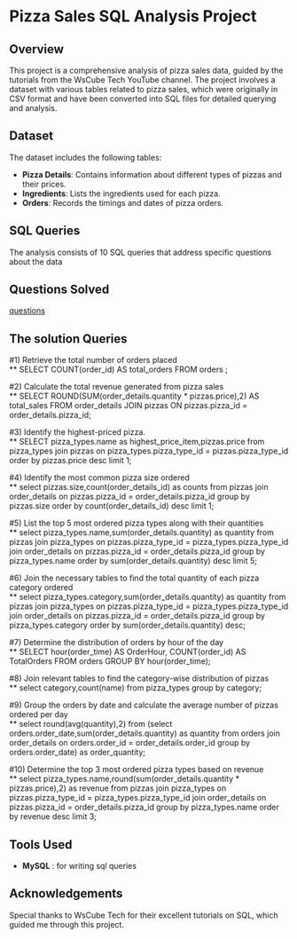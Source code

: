 
# Pizza Sales SQL Analysis Project

## Overview
This project is a comprehensive analysis of pizza sales data, guided by the tutorials from the WsCube Tech YouTube channel. The project involves a dataset with various tables related to pizza sales, which were originally in CSV format and have been converted into SQL files for detailed querying and analysis.

## Dataset
The dataset includes the following tables:
- **Pizza Details**: Contains information about different types of pizzas and their prices.
- **Ingredients**: Lists the ingredients used for each pizza.
- **Orders**: Records the timings and dates of pizza orders.

## SQL Queries
The analysis consists of 10 SQL queries that address specific questions about the data

## Questions Solved
[questions](10_questions.png)

## The solution Queries
#1) Retrieve the total number of orders placed<br>
** SELECT COUNT(order_id) AS total_orders 
FROM orders ;

#2) Calculate the total revenue generated from pizza sales<br>
** SELECT 
ROUND(SUM(order_details.quantity * pizzas.price),2) 
AS total_sales
FROM order_details
JOIN pizzas 
ON pizzas.pizza_id = order_details.pizza_id;

#3) Identify the highest-priced pizza.<br>
** SELECT pizza_types.name as highest_price_item,pizzas.price
from pizza_types
join pizzas
on pizza_types.pizza_type_id = pizzas.pizza_type_id 
order by pizzas.price desc limit 1;

#4) Identify the most common pizza size ordered<br>
** select pizzas.size,count(order_details_id) as counts 
from pizzas
join order_details on pizzas.pizza_id = order_details.pizza_id
group by pizzas.size 
order by count(order_details_id) desc limit 1;

#5) List the top 5 most ordered pizza types along with their quantities<br>
** select pizza_types.name,sum(order_details.quantity) as quantity
from pizzas
join pizza_types on pizzas.pizza_type_id = pizza_types.pizza_type_id
join order_details on pizzas.pizza_id = order_details.pizza_id
group by pizza_types.name
order by sum(order_details.quantity) desc limit 5;


#6) Join the necessary tables to find the total quantity of each pizza category ordered<br>
** select pizza_types.category,sum(order_details.quantity) as quantity
from pizzas
join pizza_types on pizzas.pizza_type_id = pizza_types.pizza_type_id
join order_details on pizzas.pizza_id = order_details.pizza_id
group by pizza_types.category
order by sum(order_details.quantity) desc;

#7) Determine the distribution of orders by hour of the day<br>
** SELECT
  hour(order_time) AS OrderHour,
  COUNT(order_id) AS TotalOrders
FROM orders
GROUP BY hour(order_time);

#8) Join relevant tables to find the category-wise distribution of pizzas<br>
** select category,count(name) from pizza_types
group by category;

#9) Group the orders by date and calculate the average number of pizzas ordered per day<br>
** select round(avg(quantity),2) from (select orders.order_date,sum(order_details.quantity) as quantity
from orders
join order_details on orders.order_id = order_details.order_id
group by orders.order_date) as order_quantity;

#10) Determine the top 3 most ordered pizza types based on revenue<br>
** select pizza_types.name,round(sum(order_details.quantity * pizzas.price),2) as revenue
from pizzas
join pizza_types on pizzas.pizza_type_id = pizza_types.pizza_type_id
join order_details on pizzas.pizza_id = order_details.pizza_id
group by pizza_types.name
order by revenue desc limit 3;



## Tools Used
- **MySQL** : for writing sql queries

## Acknowledgements
Special thanks to WsCube Tech for their excellent tutorials on SQL, which guided me through this project.
